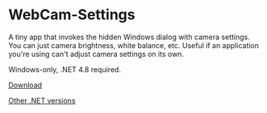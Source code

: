 # WebCam-Settings
A tiny app that invokes the hidden Windows dialog with camera settings. You can just camera brightness, white balance, etc. Useful if an application you're using can't adjust camera settings on its own.

Windows-only, .NET 4.8 required. 

[Download](https://github.com/Simon311/WebCam-Settings/blob/net4.8/Download/WebCamSettings.exe?raw=true)

[Other .NET versions](https://github.com/Simon311/WebCam-Settings/releases)
